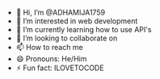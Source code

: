 - 👋 Hi, I’m @ADHAMIJA1759
- 👀 I’m interested in web development
- 🌱 I’m currently learning how to use API's
- 💞️ I’m looking to collaborate on 
- 📫 How to reach me 
- 😄 Pronouns: He/Him
- ⚡ Fun fact: ILOVETOCODE

<!---
ADHAMIJA1759/ADHAMIJA1759 is a ✨ special ✨ repository because its `README.md` (this file) appears on your GitHub profile.
You can click the Preview link to take a look at your changes.
--->
